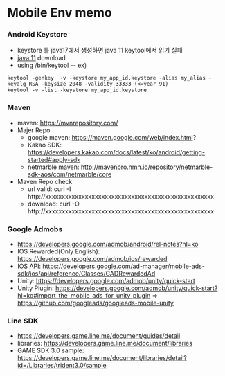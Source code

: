 # Mobile Env memo

### Android Keystore
- keystore  를 java17에서 생성하면 java 11 keytool에서 읽기 실패
- [java 11](https://jdk.java.net/archive/) download
- using <jdk>/bin/keytool
-- ex)
```console
keytool -genkey  -v -keystore my_app_id.keystore -alias my_alias -keyalg RSA -keysize 2048 -validity 33333 (<=year 91)
keytool -v -list -keystore my_app_id.keystore
```

### Maven
- maven: https://mvnrepository.com/
- Majer Repo
	- google maven: https://maven.google.com/web/index.html? 
	- Kakao SDK: https://developers.kakao.com/docs/latest/ko/android/getting-started#apply-sdk
	- netmarble maven: http://mavenpro.nmn.io/repository/netmarble-sdk-aos/com/netmarble/core
- Maven Repo check
	- url valid: curl -I http://xxxxxxxxxxxxxxxxxxxxxxxxxxxxxxxxxxxxxxxxxxxxxxxxxxx
	- download: curl -O http://xxxxxxxxxxxxxxxxxxxxxxxxxxxxxxxxxxxxxxxxxxxxxxxxxxx

  
### Google Admobs
- https://developers.google.com/admob/android/rel-notes?hl=ko
- IOS Rewarded(Only English): https://developers.google.com/admob/ios/rewarded
- IOS API: https://developers.google.com/ad-manager/mobile-ads-sdk/ios/api/reference/Classes/GADRewardedAd  
- Unity: https://developers.google.com/admob/unity/quick-start
- Unity Plugin: https://developers.google.com/admob/unity/quick-start?hl=ko#import_the_mobile_ads_for_unity_plugin ⇒ https://github.com/googleads/googleads-mobile-unity 

### Line SDK
- https://developers.game.line.me/document/guides/detail
- libraries: https://developers.game.line.me/document/libraries
- GAME SDK 3.0 sample: https://developers.game.line.me/document/libraries/detail?id=/Libraries/trident3.0/sample 
